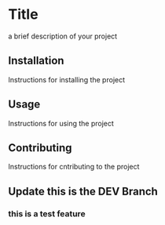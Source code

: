 # Title

a brief description of your project

## Installation

Instructions for installing the project

## Usage

Instructions for using the project

## Contributing

Instructions for cntributing to the project

## Update this is the DEV Branch

### this is a test feature